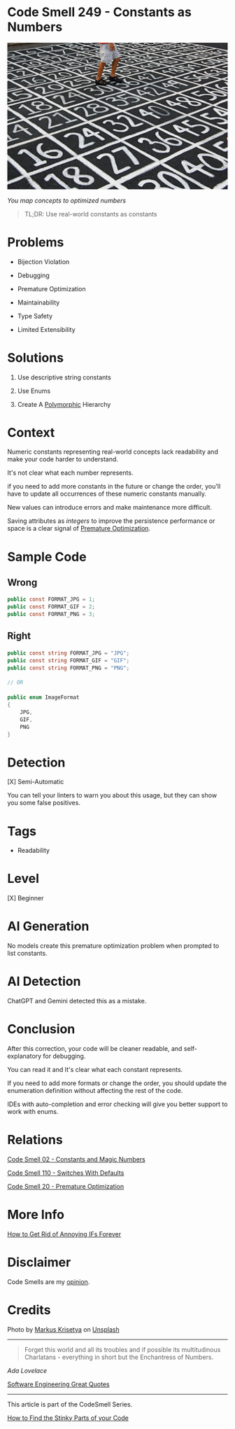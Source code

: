 # Code Smell 249 - Constants as Numbers
            
![Code Smell 249 - Constants as Numbers](Code%20Smell%20249%20-%20Constants%20as%20Numbers.jpg)

*You map concepts to optimized numbers*

> TL;DR: Use real-world constants as constants

# Problems

- Bijection Violation

- Debugging 

- Premature Optimization

- Maintainability

- Type Safety

- Limited Extensibility

# Solutions

1. Use descriptive string constants

2. Use Enums

3. Create A [Polymorphic](https://en.wikipedia.org/wiki/Polymorphism_(computer_science)) Hierarchy

# Context

Numeric constants representing real-world concepts lack readability and make your code harder to understand. 

It's not clear what each number represents.

if you need to add more constants in the future or change the order, you'll have to update all occurrences of these numeric constants manually.

New values can introduce errors and make maintenance more difficult.

Saving attributes as *integers* to improve the persistence performance or space is a clear signal of [Premature Optimization](https://github.com/mcsee/Software-Design-Articles/tree/main/Articles/Code%20Smells/Code%20Smell%2020%20-%20Premature%20Optimization/readme.md).

# Sample Code

## Wrong

[Gist Url]: # (https://gist.github.com/mcsee/6dca45949652677ea4fe0f611c0a290d)

```csharp
public const FORMAT_JPG = 1;
public const FORMAT_GIF = 2;
public const FORMAT_PNG = 3;
```

## Right

[Gist Url]: # (https://gist.github.com/mcsee/8af320b9550e7a7f4884df45820d7478)

```csharp
public const string FORMAT_JPG = "JPG";
public const string FORMAT_GIF = "GIF";
public const string FORMAT_PNG = "PNG";

// OR

public enum ImageFormat
{
    JPG,
    GIF,
    PNG
}
```

# Detection

[X] Semi-Automatic 

You can tell your linters to warn you about this usage, but they can show you some false positives.

# Tags

- Readability

# Level

[X] Beginner

# AI Generation

No models create this premature optimization problem when prompted to list constants.
	
# AI Detection

ChatGPT and Gemini detected this as a mistake.

# Conclusion

After this correction, your code will be cleaner readable, and self-explanatory for debugging.

You can read it and It's clear what each constant represents.

If you need to add more formats or change the order, you should update the enumeration definition without affecting the rest of the code. 

IDEs with auto-completion and error checking will give you better support to work with enums.

# Relations

[Code Smell 02 - Constants and Magic Numbers](https://github.com/mcsee/Software-Design-Articles/tree/main/Articles/Code%20Smells/Code%20Smell%2002%20-%20Constants%20and%20Magic%20Numbers/readme.md)

[Code Smell 110 - Switches With Defaults](https://github.com/mcsee/Software-Design-Articles/tree/main/Articles/Code%20Smells/Code%20Smell%20110%20-%20Switches%20With%20Defaults/readme.md)

[Code Smell 20 - Premature Optimization](https://github.com/mcsee/Software-Design-Articles/tree/main/Articles/Code%20Smells/Code%20Smell%2020%20-%20Premature%20Optimization/readme.md)

# More Info

[How to Get Rid of Annoying IFs Forever](https://github.com/mcsee/Software-Design-Articles/tree/main/Articles/Theory/How%20to%20Get%20Rid%20of%20Annoying%20IFs%20Forever/readme.md)

# Disclaimer

Code Smells are my [opinion](https://github.com/mcsee/Software-Design-Articles/tree/main/Articles/Blogging/I%20Wrote%20More%20than%2090%20Articles%20on%202021%20Here%20is%20What%20I%20Learned/readme.md).

# Credits

Photo by [Markus Krisetya](https://unsplash.com/@krisetya) on [Unsplash](https://unsplash.com/photos/person-in-white-shirt-and-blue-denim-shorts-standing-on-black-and-white-floor-Vkp9wg-VAsQ)
    
* * *

> Forget this world and all its troubles and if possible its multitudinous Charlatans - everything in short but the Enchantress of Numbers.

_Ada Lovelace_
 
[Software Engineering Great Quotes](https://github.com/mcsee/Software-Design-Articles/tree/main/Articles/Quotes/Software%20Engineering%20Great%20Quotes/readme.md)

* * *

This article is part of the CodeSmell Series.

[How to Find the Stinky Parts of your Code](https://github.com/mcsee/Software-Design-Articles/tree/main/Articles/Code%20Smells/How%20to%20Find%20the%20Stinky%20parts%20of%20your%20Code/readme.md)